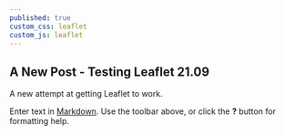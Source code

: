 ```yaml
---
published: true
custom_css: leaflet
custom_js: leaflet
---
```

## A New Post - Testing Leaflet 21.09

A new attempt at getting Leaflet to work.

<div id="mapid"></div>

<script>
    // create the map object and set the cooridnates of the initial view: 
    var map = L map('mapid').setView([51.4833, -3.1833], 10);

    // create the tile layer with correct attribution: 
    L.tileLayer('http://{s}.tiles.mapbox.com/v3/jamesg87.goac2bf1/{z}/{x}/{y}.png', {
        attribution: 'Map data &copy; <a href="http://openstreetmap.org">OpenStreetMap</a> contributors, <a href="http://creativecommons.org/licenses/by-sa/2.0/">CC-BY-SA</a>, Imagery © <a href="http://mapbox.com">Mapbox</a>',
        maxZoom: 18
    }).addTo(map);
</script>
    


Enter text in [Markdown](http://daringfireball.net/projects/markdown/). Use the toolbar above, or click the **?** button for formatting help.
